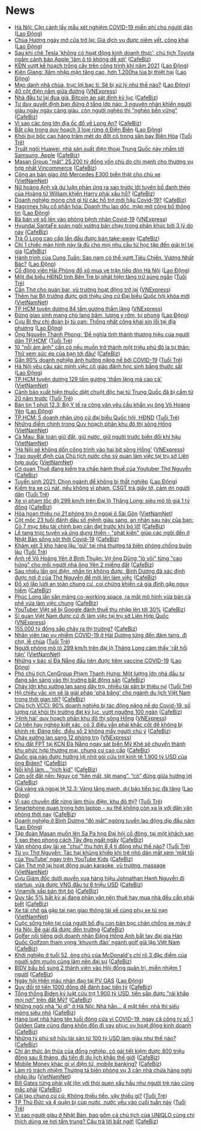 # News

- [Hà Nội: Cận cảnh lấy mẫu xét nghiệm COVID-19 miễn phí cho người dân](https://laodong.vn/photo/ha-noi-can-canh-lay-mau-xet-nghiem-covid-19-mien-phi-cho-nguoi-dan-888394.ldo) ([Lao Động](https://laodong.vn))
- [Chùa Hương ngày mở cửa trở lại: Giá dịch vụ được niêm yết, công khai](https://laodong.vn/thi-truong/chua-huong-ngay-mo-cua-tro-lai-gia-dich-vu-duoc-niem-yet-cong-khai-888324.ldo) ([Lao Động](https://laodong.vn))
- [Sau khi chê Tesla 'không có hoạt động kinh doanh thực', chủ tịch Toyota ngầm cảnh báo Apple 'làm ô tô không dễ xơi'](https://cafebiz.vn/sau-khi-che-tesla-khong-co-hoat-dong-kinh-doanh-thuc-chu-tich-toyota-ngam-canh-bao-apple-lam-o-to-khong-de-xoi-20210312143248845.chn) ([CafeBiz](https://cafebiz.vn))
- [KĐN vượt kế hoạch trồng cây trên công trình khí năm 2021](https://laodong.vn/thong-tin-doanh-nghiep/kdn-vuot-ke-hoach-trong-cay-tren-cong-trinh-khi-nam-2021-888240.ldo) ([Lao Động](https://laodong.vn))
- [Kiên Giang: Xâm nhập mặn tăng cao, hơn 1.200ha lúa bị thiệt hại](https://laodong.vn/xa-hoi/kien-giang-xam-nhap-man-tang-cao-hon-1200ha-lua-bi-thiet-hai-888413.ldo) ([Lao Động](https://laodong.vn))
- [Mạo danh nhà chùa, trục lợi bạc tỉ: Sẽ bị xử lý như thế nào?](https://laodong.vn/xa-hoi/mao-danh-nha-chua-truc-loi-bac-ti-se-bi-xu-ly-nhu-the-nao-887071.ldo) ([Lao Động](https://laodong.vn))
- [40 cột điện nằm giữa đường](https://vnexpress.net/40-cot-dien-nam-giua-duong-4247498.html) ([VNExpress](https://vnexpress.net))
- [Nhà đầu tư lại đua giá, Bitcoin áp sát đỉnh kỷ lục](https://cafebiz.vn/nha-dau-tu-lai-dua-gia-bitcoin-ap-sat-dinh-ky-luc-2021031214172268.chn) ([CafeBiz](https://cafebiz.vn))
- [Tư duy quyết định bạn đứng ở tầng lớp nào: 3 nguyên nhân khiến người giàu ngày ngày càng giàu, còn người nghèo thì "nghèo bền vững"](https://cafebiz.vn/tu-duy-quyet-dinh-ban-dung-o-tang-lop-nao-3-nguyen-nhan-khien-nguoi-giau-ngay-ngay-cang-giau-con-nguoi-ngheo-thi-ngheo-ben-vung-20210311115617538.chn) ([CafeBiz](https://cafebiz.vn))
- [Vì sao các ông lớn địa ốc đổ về Long An?](https://cafebiz.vn/vi-sao-cac-ong-lon-dia-oc-do-ve-long-an-20210312141028392.chn) ([CafeBiz](https://cafebiz.vn))
- [Bất cập trong quy hoạch 3 loại rừng ở Điện Biên](https://laodong.vn/video/bat-cap-trong-quy-hoach-3-loai-rung-o-dien-bien-888005.ldo) ([Lao Động](https://laodong.vn))
- [Khói bụi bốc cao hàng trăm mét do đốt cỏ trong sân bay Biên Hòa](https://tuoitre.vn/khoi-bui-boc-cao-hang-tram-met-do-dot-co-trong-san-bay-bien-hoa-20210312134357491.htm) ([Tuổi Trẻ](https://tuoitre.vn))
- [Truất ngôi Huawei, nhà sản xuất điện thoại Trung Quốc này nhắm tới Samsung, Apple](https://cafebiz.vn/truat-ngoi-huawei-nha-san-xuat-dien-thoai-trung-quoc-nay-nham-toi-samsung-apple-20210312135738493.chn) ([CafeBiz](https://cafebiz.vn))
- [Masan Group "mất" 25.200 tỷ đồng vốn chủ do chi mạnh cho thương vụ hợp nhất Vincommerce](https://cafebiz.vn/masan-group-mat-25200-ty-dong-von-chu-do-chi-manh-cho-thuong-vu-hop-nhat-vincommerce-20210312135509996.chn) ([CafeBiz](https://cafebiz.vn))
- [Công an bàn giao ôtô Mercedes E300 biển thật cho chủ xe](http://vietnamnet.vn/vn/thoi-su/cong-an-ban-giao-oto-mercedes-e300-bien-that-cho-chu-xe-719146.html) ([VietNamNet](https://vietnamnet.vn))
- [Nữ hoàng Anh và dư luận phản ứng ra sao trước lời tuyên bố đanh thép của Hoàng tử William khiến Harry phải xấu hổ?](https://cafebiz.vn/nu-hoang-anh-va-du-luan-phan-ung-ra-sao-truoc-loi-tuyen-bo-danh-thep-cua-hoang-tu-william-khien-harry-phai-xau-ho-20210312134732875.chn) ([CafeBiz](https://cafebiz.vn))
- [Doanh nghiệp mong chờ gì từ các hỗ trợ mới hậu Covid-19?](https://cafebiz.vn/doanh-nghiep-mong-cho-gi-tu-cac-ho-tro-moi-hau-covid-19-20210312134547633.chn) ([CafeBiz](https://cafebiz.vn))
- [Hagrimex hậu cổ phần hóa: Doanh thu lao dốc, mập mờ công bố thông tin](https://laodong.vn/kinh-te/hagrimex-hau-co-phan-hoa-doanh-thu-lao-doc-map-mo-cong-bo-thong-tin-888310.ldo) ([Lao Động](https://laodong.vn))
- [Bà bán vé số lẻn vào phòng bệnh nhân Covid-19](https://vnexpress.net/ba-ban-ve-so-len-vao-phong-benh-nhan-covid-19-4247528.html) ([VNExpress](https://vnexpress.net))
- [Hyundai SantaFe soán ngôi vương bán chạy trong phân khúc bởi 3 lý do này](https://cafebiz.vn/hyundai-santafe-soan-ngoi-vuong-ban-chay-trong-phan-khuc-boi-3-ly-do-nay-20210312123544399.chn) ([CafeBiz](https://cafebiz.vn))
- [Trà Ô Long cao cấp lần đầu được bán take-away](https://cafebiz.vn/tra-o-long-cao-cap-lan-dau-duoc-ban-take-away-20210312120823654.chn) ([CafeBiz](https://cafebiz.vn))
- [Chỉ 1 chiếc màn hình này là đủ cho mọi nhu cầu từ học tập đến giải trí tại gia](https://cafebiz.vn/chi-1-chiec-man-hinh-nay-la-du-cho-moi-nhu-cau-tu-hoc-tap-den-giai-tri-tai-gia-20210312105055392.chn) ([CafeBiz](https://cafebiz.vn))
- [Hành trình của Cung Tuấn: Sao nam có thể vượt Tiêu Chiến, Vương Nhất Bác?](https://laodong.vn/photo/hanh-trinh-cua-cung-tuan-sao-nam-co-the-vuot-tieu-chien-vuong-nhat-bac-888161.ldo) ([Lao Động](https://laodong.vn))
- [Cổ động viên Hải Phòng đổ xô mua vé trận tiếp đón Hà Nội](https://laodong.vn/bong-da/co-dong-vien-hai-phong-do-xo-mua-ve-tran-tiep-don-ha-noi-888393.ldo) ([Lao Động](https://laodong.vn))
- [Một đại biểu HĐND tỉnh Bến Tre bị phát hiện tàng trữ súng ngắn](https://tuoitre.vn/mot-dai-bieu-hdnd-tinh-ben-tre-bi-phat-hien-tang-tru-sung-ngan-20210312121545323.htm) ([Tuổi Trẻ](https://tuoitre.vn))
- [Cần Thơ cho quán bar, vũ trường hoạt động trở lại](https://vnexpress.net/can-tho-cho-quan-bar-vu-truong-hoat-dong-tro-lai-4247522.html) ([VNExpress](https://vnexpress.net))
- [Thêm hai Bộ trưởng được giới thiệu ứng cử Đại biểu Quốc hội khóa mới](http://vietnamnet.vn/vn/thoi-su/quoc-hoi/them-hai-bo-truong-duoc-gioi-thieu-ung-cu-dai-bieu-quoc-hoi-khoa-moi-719133.html) ([VietNamNet](https://vietnamnet.vn))
- [TP HCM tuyên dương 84 tấm gương thầm lặng](https://vnexpress.net/tp-hcm-tuyen-duong-84-tam-guong-tham-lang-4247521.html) ([VNExpress](https://vnexpress.net))
- [Đừng giao sinh mạng cho lang băm, lương y rởm, tự phong](https://laodong.vn/xa-hoi/dung-giao-sinh-mang-cho-lang-bam-luong-y-rom-tu-phong-888156.ldo) ([Lao Động](https://laodong.vn))
- [Cựu Bí thư chi đoàn bị tù oan: Thống nhất công khai xin lỗi tại địa phương](https://laodong.vn/phap-luat/cuu-bi-thu-chi-doan-bi-tu-oan-thong-nhat-cong-khai-xin-loi-tai-dia-phuong-888396.ldo) ([Lao Động](https://laodong.vn))
- [Ông Nguyễn Thành Phong: ‘Để nghĩa tình thành thương hiệu của người dân TP.HCM’](https://tuoitre.vn/ong-nguyen-thanh-phong-de-nghia-tinh-thanh-thuong-hieu-cua-nguoi-dan-tphcm-20210312122151126.htm) ([Tuổi Trẻ](https://tuoitre.vn))
- [10 "nỗi ám ảnh" cần có nếu muốn trở thành một triệu phú đô la tự thân: Thử xem sức ép của bạn tới đâu!](https://cafebiz.vn/10-noi-am-anh-can-co-neu-muon-tro-thanh-mot-trieu-phu-do-la-tu-than-thu-xem-suc-ep-cua-ban-toi-dau-2021031015533084.chn) ([CafeBiz](https://cafebiz.vn))
- [Gần 90% doanh nghiệp ảnh hưởng nặng nề bởi COVID-19](https://tuoitre.vn/gan-90-doanh-nghiep-anh-huong-nang-ne-boi-covid-19-20210312124506974.htm) ([Tuổi Trẻ](https://tuoitre.vn))
- [Hà Nội yêu cầu xác minh việc cô giáo đánh học sinh bằng thước sắt](https://laodong.vn/xa-hoi/ha-noi-yeu-cau-xac-minh-viec-co-giao-danh-hoc-sinh-bang-thuoc-sat-888397.ldo) ([Lao Động](https://laodong.vn))
- [TP.HCM tuyên dương 129 tấm gương 'thầm lặng mà cao cả'](http://vietnamnet.vn/vn/thoi-su/tp-hcm-tuyen-duong-129-tam-guong-tham-lang-ma-cao-ca-719127.html) ([VietNamNet](https://vietnamnet.vn))
- [Cảnh báo xuất hiện thuốc diệt chuột độc hại từ Trung Quốc đã bị cấm từ 20 năm trước](https://tuoitre.vn/canh-bao-xuat-hien-thuoc-diet-chuot-doc-hai-tu-trung-quoc-da-bi-cam-tu-20-nam-truoc-20210312112644002.htm) ([Tuổi Trẻ](https://tuoitre.vn))
- [Bản tin 1 phút 12.3: Bộ Y tế ra công văn yêu cầu khẩn vụ ông Võ Hoàng Yên](https://laodong.vn/video/ban-tin-1-phut-123-bo-y-te-ra-cong-van-yeu-cau-khan-vu-ong-vo-hoang-yen-888339.ldo) ([Lao Động](https://laodong.vn))
- [TP.HCM: 5 doanh nhân ứng cử đại biểu Quốc hội, HĐND](https://tuoitre.vn/tphcm-5-doanh-nhan-ung-cu-dai-bieu-quoc-hoi-hdnd-2021031211595546.htm) ([Tuổi Trẻ](https://tuoitre.vn))
- [Những điểm chính trong Quy hoạch phân khu đô thị sông Hồng](http://vietnamnet.vn/vn/thoi-su/nhung-diem-chinh-trong-quy-hoach-phan-khu-do-thi-song-hong-719121.html) ([VietNamNet](https://vietnamnet.vn))
- [Cà Mau: Bài toán giữ đất, giữ nước, giữ người trước biến đổi khí hậu](http://vietnamnet.vn/vn/thoi-su/ca-mau-bai-toan-giu-dat-giu-nuoc-giu-nguoi-truoc-bien-doi-khi-hau-719131.html) ([VietNamNet](https://vietnamnet.vn))
- ['Hà Nội sẽ không dồn công trình vào hai bờ sông Hồng'](https://vnexpress.net/ha-noi-se-khong-don-cong-trinh-vao-hai-bo-song-hong-4247340.html) ([VNExpress](https://vnexpress.net))
- [Trao quyết định của Chủ tịch nước cho sỹ quan làm việc tại trụ sở Liên hợp quốc](http://vietnamnet.vn/vn/thoi-su/chinh-tri/trao-quyet-dinh-cua-chu-tich-nuoc-cho-sy-quan-lam-viec-tai-tru-so-lien-hop-quoc-719126.html) ([VietNamNet](https://vietnamnet.vn))
- [Cơ quan Thuế đang kiểm tra chấp hành thuế của Youtuber Thơ Nguyễn](https://cafebiz.vn/co-quan-thue-dang-kiem-tra-chap-hanh-thue-cua-youtuber-tho-nguyen-20210312114855455.chn) ([CafeBiz](https://cafebiz.vn))
- [Tuyển sinh 2021: Chọn ngành để không bị thất nghiệp](https://laodong.vn/giao-duc/tuyen-sinh-2021-chon-nganh-de-khong-bi-that-nghiep-888291.ldo) ([Lao Động](https://laodong.vn))
- [Kiểm tra xe cũ nát, nếu không vi phạm, CSGT trả giấy tờ, cảm ơn người dân](https://tuoitre.vn/kiem-tra-xe-cu-nat-neu-khong-vi-pham-csgt-tra-giay-to-cam-on-nguoi-dan-20210312104258771.htm) ([Tuổi Trẻ](https://tuoitre.vn))
- [Xe vi phạm tốc độ 299 km/h trên Đại lộ Thăng Long: siêu mô tô giá 1 tỷ đồng](https://cafebiz.vn/xe-vi-pham-toc-do-299-km-h-tren-dai-lo-thang-long-sieu-mo-to-gia-1-ty-dong-20210312112633759.chn) ([CafeBiz](https://cafebiz.vn))
- [Hỏa hoạn thiêu rụi 21 phòng trọ ở ngoại ô Sài Gòn](http://vietnamnet.vn/vn/thoi-su/hoa-hoan-thieu-rui-21-phong-tro-o-ngoai-o-sai-gon-719110.html) ([VietNamNet](https://vietnamnet.vn))
- [Cột mốc 23 tuổi đánh dấu số mệnh giàu sang, an nhàn sau này của bạn: Có 7 mục tiêu tài chính bạn cần đạt trước khi bỏ lỡ!](https://cafebiz.vn/cot-moc-23-tuoi-danh-dau-so-menh-giau-sang-an-nhan-sau-nay-cua-ban-co-7-muc-tieu-tai-chinh-ban-can-dat-truoc-khi-bo-lo-2021031200441208.chn) ([CafeBiz](https://cafebiz.vn))
- [Lễ tang trực tuyến và ứng dụng thiền - "phát kiến" giúp các ngôi đền ở Nhật Bản sống sót thời Covid-19](https://cafebiz.vn/le-tang-truc-tuyen-va-ung-dung-thien-phat-kien-giup-cac-ngoi-den-o-nhat-ban-song-sot-thoi-covid-19-20210312111013281.chn) ([CafeBiz](https://cafebiz.vn))
- [Khám xét 3 kho hàng lậu 'gửi' tại nhà thượng tá biên phòng chống buôn lậu](https://tuoitre.vn/kham-xet-3-kho-hang-lau-gui-tai-nha-thuong-ta-bien-phong-chong-buon-lau-20210312095225183.htm) ([Tuổi Trẻ](https://tuoitre.vn))
- [Anh rể Võ Hoàng Yên ở Bình Thuận: Vợ ông Dũng "lò vôi" từng "cao hứng" cho mỗi người nhà ông Yên 2 miếng đất](https://cafebiz.vn/anh-re-vo-hoang-yen-o-binh-thuan-vo-ong-dung-lo-voi-tung-cao-hung-cho-moi-nguoi-nha-ong-yen-2-mieng-dat-20210312110627325.chn) ([CafeBiz](https://cafebiz.vn))
- [Sau nhiều lần gọi điện, nhắn tin không được, Bình Dương đã xác định được nơi ở của Thơ Nguyễn để mời lên làm việc](https://cafebiz.vn/sau-nhieu-lan-goi-dien-nhan-tin-khong-duoc-binh-duong-da-xac-dinh-duoc-noi-o-cua-tho-nguyen-de-moi-len-lam-viec-20210312110430358.chn) ([CafeBiz](https://cafebiz.vn))
- [Đổ xô lắp lưới an toàn chung cư, coi chừng khiến cả gia đình gặp nguy hiểm](https://cafebiz.vn/do-xo-lap-luoi-an-toan-chung-cu-coi-chung-khien-ca-gia-dinh-gap-nguy-hiem-20210312110128494.chn) ([CafeBiz](https://cafebiz.vn))
- [Phúc Long lấn sân mảng co-working space, ra mắt mô hình vừa bán cà phê vừa làm việc chung](https://cafebiz.vn/phuc-long-lan-san-mang-co-working-space-ra-mat-mo-hinh-vua-ban-ca-phe-vua-lam-viec-chung-20210312094321003.chn) ([CafeBiz](https://cafebiz.vn))
- [YouTuber Việt sẽ bị Google đánh thuế thu nhập lên tới 30%](https://cafebiz.vn/youtuber-viet-se-bi-google-danh-thue-thu-nhap-len-toi-30-20210312105125013.chn) ([CafeBiz](https://cafebiz.vn))
- [Sĩ quan Việt Nam được cử đi làm việc tại trụ sở Liên Hợp Quốc](https://vnexpress.net/si-quan-viet-nam-duoc-cu-di-lam-viec-tai-tru-so-lien-hop-quoc-4247357.html) ([VNExpress](https://vnexpress.net))
- [155.000 tỷ đồng sắp chảy ra thị trường?](https://cafebiz.vn/155000-ty-dong-sap-chay-ra-thi-truong-20210312104515475.chn) ([CafeBiz](https://cafebiz.vn))
- [Nhân viên tạp vụ nhiễm COVID-19 ở Hải Dương từng đến đám tang, đi chợ, lễ chùa](https://tuoitre.vn/nhan-vien-tap-vu-nhiem-covd-19-o-hai-duong-tung-den-dam-tang-di-cho-le-chua-20210312103118503.htm) ([Tuổi Trẻ](https://tuoitre.vn))
- [Người phóng mô tô 299 km/h trên đại lộ Thăng Long cảm thấy 'rất hối hận'](http://vietnamnet.vn/vn/thoi-su/nguoi-phong-mo-to-299-km-h-tren-dai-lo-thang-long-cam-thay-rat-hoi-han-719088.html) ([VietNamNet](https://vietnamnet.vn))
- [Những y bác sĩ Đà Nẵng đầu tiên được tiêm vaccine COVID-19](https://laodong.vn/photo/nhung-y-bac-si-da-nang-dau-tien-duoc-tiem-vaccine-covid-19-888287.ldo) ([Lao Động](https://laodong.vn))
- [Phó chủ tịch CenGroup Phạm Thanh Hưng: Một lượng lớn nhà đầu tư đang sẵn sàng vào thị trường bất động sản](https://cafebiz.vn/pho-chu-tich-cengroup-pham-thanh-hung-mot-luong-lon-nha-dau-tu-dang-san-sang-vao-thi-truong-bat-dong-san-20210312094219386.chn) ([CafeBiz](https://cafebiz.vn))
- [Cháy lớn kho xưởng lan sang dãy trọ, nhiều tài sản bị thiêu rụi](https://tuoitre.vn/chay-lon-kho-xuong-lan-sang-day-tro-nhieu-tai-san-bi-thieu-rui-20210312094509219.htm) ([Tuổi Trẻ](https://tuoitre.vn))
- [Hộ chiếu vắc xin sẽ là giải pháp 'phá băng' cho ngành du lịch Việt Nam trong thời gian tới?](https://cafebiz.vn/ho-chieu-vac-xin-se-la-giai-phap-pha-bang-cho-nganh-du-lich-viet-nam-trong-thoi-gian-toi-20210312102544838.chn) ([CafeBiz](https://cafebiz.vn))
- [Chủ tịch VCCI: 90% doanh nghiệp bị tác động nặng nề do Covid-19, số lượng rút khỏi thị trường đạt kỷ lục, vượt ngưỡng 100 ngàn](https://cafebiz.vn/chu-tich-vcci-90-doanh-nghiep-bi-tac-dong-nang-ne-do-covid-19-so-luong-rut-khoi-thi-truong-dat-ky-luc-vuot-nguong-100-ngan-20210312094318426.chn) ([CafeBiz](https://cafebiz.vn))
- ['Hình hài' quy hoạch phân khu đô thị sông Hồng](https://vnexpress.net/hinh-hai-quy-hoach-phan-khu-do-thi-song-hong-4247175.html) ([VNExpress](https://vnexpress.net))
- [Có tiền hay nghèo kiết xác, có 3 điều vẫn phải khắc cốt để không bị khinh rẻ: Đáng tiếc, điều số 2 không mấy người chú ý](https://cafebiz.vn/co-tien-hay-ngheo-kiet-xac-co-3-dieu-van-phai-khac-cot-de-khong-bi-khinh-re-dang-tiec-dieu-so-2-khong-may-nguoi-chu-y-20210311171645098.chn) ([CafeBiz](https://cafebiz.vn))
- [Cháy xưởng lan sang 12 phòng trọ](https://vnexpress.net/chay-xuong-lan-sang-12-phong-tro-4247370.html) ([VNExpress](https://vnexpress.net))
- [Khu đất FPT tại KCN Đà Nẵng ngay sát biển Mỹ Khê sẽ chuyển thành khu phức hợp thương mại, chung cư cao cấp](https://cafebiz.vn/khu-dat-fpt-tai-kcn-da-nang-ngay-sat-bien-my-khe-se-chuyen-thanh-khu-phuc-hop-thuong-mai-chung-cu-cao-cap-20210312101118514.chn) ([CafeBiz](https://cafebiz.vn))
- [Quốc gia nào được hưởng lợi nhờ gói cứu trợ kinh tế 1.900 tỷ USD của ông Biden?](https://cafebiz.vn/quoc-gia-nao-duoc-huong-loi-nho-goi-cuu-tro-kinh-te-1900-ty-usd-cua-ong-biden-202103120937592.chn) ([CafeBiz](https://cafebiz.vn))
- [Nỗi khổ làm... “rich kid”](https://cafebiz.vn/noi-kho-lam-rich-kid-20210312101947457.chn) ([CafeBiz](https://cafebiz.vn))
- [Cơn sốt đất nền: Nguy cơ “tiền mất, tật mang”, “cò” đứng giữa hưởng lợi](https://cafebiz.vn/con-sot-dat-nen-nguy-co-tien-mat-tat-mang-co-dung-giua-huong-loi-20210312100336797.chn) ([CafeBiz](https://cafebiz.vn))
- [Giá vàng và ngoại tệ 12.3: Vàng tăng mạnh, dự báo tiếp tục đà tăng](https://laodong.vn/video/gia-vang-va-ngoai-te-123-vang-tang-manh-du-bao-tiep-tuc-da-tang-888314.ldo) ([Lao Động](https://laodong.vn))
- [Vì sao chuyển đất rừng làm thủy điện, khu đô thị?](https://tuoitre.vn/vi-sao-chuyen-dat-rung-lam-thuy-dien-khu-do-thi-20210311190408267.htm) ([Tuổi Trẻ](https://tuoitre.vn))
- [Smartphone quan trọng hơn laptop - xu thế không còn xa lạ với dân văn phòng thời nay](https://cafebiz.vn/smartphone-quan-trong-hon-laptop-xu-the-khong-con-xa-la-voi-dan-van-phong-thoi-nay-20210311150827279.chn) ([CafeBiz](https://cafebiz.vn))
- [Doanh nghiệp ở Bình Dương “đỏ mắt” ngóng tuyển lao động dịp đầu năm](https://laodong.vn/video/doanh-nghiep-o-binh-duong-do-mat-ngong-tuyen-lao-dong-dip-dau-nam-888250.ldo) ([Lao Động](https://laodong.vn))
- [Tập đoàn Masan muốn lên Sa Pa họp Đại hội cổ đông, tại một khách sạn 5 sao theo phong cách Tây đẹp ngất ngây](https://cafebiz.vn/tap-doan-masan-muon-len-sa-pa-hop-dai-hoi-co-dong-tai-mot-khach-san-5-sao-theo-phong-cach-tay-dep-ngat-ngay-20210312095019789.chn) ([CafeBiz](https://cafebiz.vn))
- [Văn phòng dạy lái xe "chui" thu hơn 8,4 tỉ đồng như thế nào?](https://tuoitre.vn/van-phong-day-lai-xe-chui-thu-hon-8-4-ti-dong-nhu-the-nao-20210312084559527.htm) ([Tuổi Trẻ](https://tuoitre.vn))
- [Từ vụ Thơ Nguyễn: Tác hại khủng khiếp khi trẻ nhỏ dán mắt xem 'mặt tối của YouTube' ngay trên YouTube Kids](https://cafebiz.vn/tu-vu-tho-nguyen-tac-hai-khung-khiep-khi-tre-nho-dan-mat-xem-mat-toi-cua-youtube-ngay-tren-youtube-kids-20210312095514551.chn) ([CafeBiz](https://cafebiz.vn))
- [Cần Thơ mở lại hoạt động quán karaoke, vũ trường, massage](http://vietnamnet.vn/vn/thoi-su/can-tho-mo-lai-hoat-dong-quan-karaoke-vu-truong-massage-719078.html) ([VietNamNet](https://vietnamnet.vn))
- [Cựu Giám đốc dưới quyền vua hàng hiệu Johnathan Hạnh Nguyễn đi startup, vừa được VNG đầu tư 6 triệu USD](https://cafebiz.vn/cuu-giam-doc-kinh-doanh-tap-doan-ipp-cua-ty-phu-johnathan-hanh-nguyen-di-startup-vua-duoc-vng-dau-tu-6-trieu-usd-20210312093843524.chn) ([CafeBiz](https://cafebiz.vn))
- [Vinamilk sắp bán thịt bò](https://cafebiz.vn/vinamilk-sap-ban-thit-bo-20210312092756053.chn) ([CafeBiz](https://cafebiz.vn))
- [Quy tắc 5% bất kỳ ai đang phân vân nên thuê hay mua nhà đều cần phải biết](https://cafebiz.vn/quy-tac-5-bat-ky-ai-dang-phan-van-nen-thue-hay-mua-nha-deu-can-phai-biet-20210311155011614.chn) ([CafeBiz](https://cafebiz.vn))
- [Xe tải chở gà gặp tai nạn giao thông tài xế cùng phụ xe tử nạn](http://vietnamnet.vn/vn/thoi-su/an-toan-giao-thong/xe-tai-cho-ga-gap-tai-nan-giao-thong-tai-xe-cung-phu-xe-tu-nan-719055.html) ([VietNamNet](https://vietnamnet.vn))
- [Cuộc sống hiện tại của người bố địu con bán bọc chân chống xe máy ở Hà Nội: Bé gái đã được đến trường](https://cafebiz.vn/cuoc-song-hien-tai-cua-nguoi-bo-diu-con-ban-boc-chan-chong-xe-may-o-ha-noi-be-gai-da-duoc-den-truong-20210312091637991.chn) ([CafeBiz](https://cafebiz.vn))
- [Golfer nổi tiếng giới doanh nhân Đặng Hồng Anh bắt tay đại gia Hàn Quốc Golfzon tham vọng 'khuynh đảo' ngành golf giả lập Việt Nam](https://cafebiz.vn/golfer-noi-tieng-gioi-doanh-nhan-dang-hong-anh-bat-tay-dai-gia-han-quoc-golfzon-tham-vong-khuynh-dao-nganh-golf-gia-lap-viet-nam-20210311163452385.chn) ([CafeBiz](https://cafebiz.vn))
- [Khởi nghiệp ở tuổi 52, ông chủ của McDonald's chỉ rõ 3 đặc điểm của người sớm muộn cũng làm nên đại sự](https://cafebiz.vn/khoi-nghiep-o-tuoi-52-ong-chu-cua-mcdonalds-chi-ro-3-dac-diem-cua-nguoi-som-muon-cung-lam-nen-dai-su-20210310154611909.chn) ([CafeBiz](https://cafebiz.vn))
- [BIDV bầu bổ sung 2 thành viên vào Hội đồng quản trị, miễn nhiệm 1 người](https://cafebiz.vn/bidv-bau-bo-sung-2-thanh-vien-vao-hoi-dong-quan-tri-mien-nhiem-1-nguoi-20210312091057876.chn) ([CafeBiz](https://cafebiz.vn))
- [Ngày hội Hiến máu nhân đạo tại PV GAS](https://laodong.vn/thong-tin-doanh-nghiep/ngay-hoi-hien-mau-nhan-dao-tai-pv-gas-888237.ldo) ([Lao Động](https://laodong.vn))
- [Quy đổi tờ tiền 1000 đồng để đánh bạc tiền tỷ](https://cafebiz.vn/quy-doi-to-tien-1000-dong-de-danh-bac-tien-ty-20210312085712295.chn) ([CafeBiz](https://cafebiz.vn))
- [Tổng thống Biden ký luật cứu trợ 1.900 tỷ USD, tiền sắp được "rải khắp mọi nơi" trên đất Mỹ?](https://cafebiz.vn/chi-tiet-goi-cuu-tro-khong-lo-tri-gia-1900-usd-co-suc-mua-ca-thi-truong-tien-so-cua-ong-biden-20210312084347959.chn) ([CafeBiz](https://cafebiz.vn))
- [Những ngôi nhà "kì dị" ở Hà Nội: Nhà hẳn... 4 mặt tiền, nhà thì siêu mỏng siêu nhỏ](https://cafebiz.vn/nhung-ngoi-nha-ki-di-o-ha-noi-nha-han-4-mat-tien-nha-thi-sieu-mong-sieu-nho-20210312085134854.chn) ([CafeBiz](https://cafebiz.vn))
- [Hàng loạt nhà hàng tên tuổi đóng cửa vì COVID-19, ngay cả công ty số 1 Golden Gate cũng đang khốn đốn đi vay phục vụ hoạt động kinh doanh](https://cafebiz.vn/hang-loat-nha-hang-ten-tuoi-dong-cua-vi-covid-19-ngay-ca-cong-ty-so-1-golden-gate-cung-dang-khon-don-di-vay-phuc-vu-hoat-dong-kinh-doanh-20210312082715891.chn) ([CafeBiz](https://cafebiz.vn))
- [Những tỷ phú sở hữu tài sản từ 100 tỷ USD làm giàu như thế nào?](https://cafebiz.vn/nhung-ty-phu-so-huu-tai-san-tu-100-ty-usd-lam-giau-nhu-the-nao-20210312084628206.chn) ([CafeBiz](https://cafebiz.vn))
- [Chỉ ăn thức ăn thừa của đồng nghiệp, cô gái tiết kiệm được 800 triệu đồng sau 8 tháng, đủ tiền đi du lịch khắp thế giới](https://cafebiz.vn/tuyet-chieu-giup-co-gai-tiet-kiem-gan-800-trieu-dong-sau-8-thang-du-tien-du-lich-vong-quanh-the-gioi-an-do-an-thua-cua-dong-nghiep-va-luc-thung-rac-20210311154930289.chn) ([CafeBiz](https://cafebiz.vn))
- [Mobile Money khác gì ví điện tử, mobile banking?](https://cafebiz.vn/mobile-money-khac-gi-vi-dien-tu-mobile-banking-20210312084016845.chn) ([CafeBiz](https://cafebiz.vn))
- [Làm rõ trách nhiệm Thượng tá biên phòng vụ 3 căn nhà chứa hàng nghi nhập lậu](http://vietnamnet.vn/vn/thoi-su/lam-ro-trach-nhiem-thuong-ta-bien-phong-vu-3-can-nha-chua-hang-nghi-nhap-lau-719011.html) ([VietNamNet](https://vietnamnet.vn))
- [Bill Gates từng phải vật lộn với thói quen xấu hầu như người trẻ nào cũng mắc phải](https://cafebiz.vn/bill-gates-cung-tung-phai-vat-lon-voi-thoi-quen-xau-hau-nhu-nguoi-tre-nao-cung-mac-phai-20210311161707717.chn) ([CafeBiz](https://cafebiz.vn))
- [Cải tạo chung cư cũ: Không thiếu tiền, vậy thiếu gì?](https://tuoitre.vn/cai-tao-chung-cu-cu-khong-thieu-tien-vay-thieu-gi-20210312075257021.htm) ([Tuổi Trẻ](https://tuoitre.vn))
- [TP Thủ Đức và 4 quận bị cúp nước, nước yếu vào cuối tuần này](https://tuoitre.vn/tp-thu-duc-va-4-quan-bi-cup-nuoc-nuoc-yeu-vao-cuoi-tuan-nay-20210312072656252.htm) ([Tuổi Trẻ](https://tuoitre.vn))
- [Vì sao người giàu ở Nhật Bản, bao gồm cả chủ tịch của UNIQLO cũng chỉ thích dùng xe hơi tầm trung? Câu trả lời bất ngờ!](https://cafebiz.vn/vi-sao-nguoi-giau-o-nhat-ban-bao-gom-ca-chu-tich-cua-uniqlo-cung-chi-thich-dung-xe-hoi-tam-trung-cau-tra-loi-bat-ngo-20210311195306789.chn) ([CafeBiz](https://cafebiz.vn))
